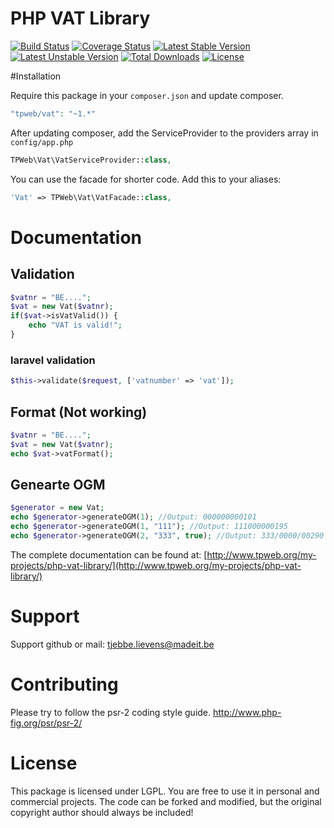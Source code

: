 # PHP VAT Library
[![Build Status](https://travis-ci.org/TPWeb/Vat.svg?branch=master)](https://travis-ci.org/TPWeb/Vat)
[![Coverage Status](https://coveralls.io/repos/github/TPWeb/vat/badge.svg?branch=master)](https://coveralls.io/github/TPWeb/vat?branch=master)
[![Latest Stable Version](https://poser.pugx.org/tpweb/vat/v/stable.svg)](https://packagist.org/packages/tpweb/vat)
[![Latest Unstable Version](https://poser.pugx.org/tpweb/vat/v/unstable.svg)](https://packagist.org/packages/tpweb/vat)
[![Total Downloads](https://poser.pugx.org/tpweb/vat/d/total.svg)](https://packagist.org/packages/tpweb/vat)
[![License](https://poser.pugx.org/tpweb/vat/license.svg)](https://packagist.org/packages/tpweb/vat)

#Installation

Require this package in your `composer.json` and update composer.

```php
"tpweb/vat": "~1.*"
```

After updating composer, add the ServiceProvider to the providers array in `config/app.php`

```php
TPWeb\Vat\VatServiceProvider::class,
```

You can use the facade for shorter code. Add this to your aliases:

```php
'Vat' => TPWeb\Vat\VatFacade::class,
```

# Documentation
## Validation
```php
$vatnr = "BE....";
$vat = new Vat($vatnr);
if($vat->isVatValid()) {
    echo "VAT is valid!";
}
```
### laravel validation
```php
$this->validate($request, ['vatnumber' => 'vat']);
```
## Format (Not working)
```php
$vatnr = "BE....";
$vat = new Vat($vatnr);
echo $vat->vatFormat();
```
## Genearte OGM
```php
$generator = new Vat;
echo $generator->generateOGM(1); //Output: 000000000101
echo $generator->generateOGM(1, "111"); //Output: 111000000195
echo $generator->generateOGM(2, "333", true); //Output: 333/0000/00290
```

The complete documentation can be found at: [http://www.tpweb.org/my-projects/php-vat-library/](http://www.tpweb.org/my-projects/php-vat-library/)

# Support

Support github or mail: tjebbe.lievens@madeit.be

# Contributing

Please try to follow the psr-2 coding style guide. http://www.php-fig.org/psr/psr-2/

# License

This package is licensed under LGPL. You are free to use it in personal and commercial projects. The code can be forked and modified, but the original copyright author should always be included!